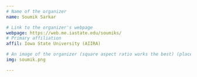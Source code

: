 ```yaml
---
# Name of the organizer
name: Soumik Sarkar

# Link to the organizer's webpage
webpage: https://web.me.iastate.edu/soumiks/
# Primary affiliation
affil: Iowa State University (AIIRA)

# An image of the organizer (square aspect ratio works the best) (place in the `assets/img/organizers` directory)
img: soumik.png

---
```

